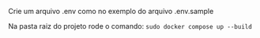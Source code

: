 
Crie um arquivo .env como no exemplo do arquivo .env.sample

Na pasta raiz do projeto rode o comando: ```sudo docker compose up --build```
